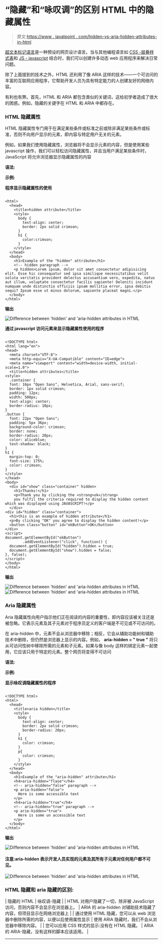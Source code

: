# “隐藏”和“咏叹调”的区别 HTML 中的隐藏属性

> 原文:[https://www . javatpoint . com/hidden-vs-aria-hidden-attributes-in-html](https://www.javatpoint.com/hidden-vs-aria-hidden-attributes-in-html)

[超文本标记语言](https://www.javatpoint.com/html-tutorial)是一种预设的网页设计语言。当与其他编程语言如 [CSS -层叠样式表](https://www.javatpoint.com/css-tutorial)和 [JS - javascript](https://www.javatpoint.com/javascript-tutorial) 结合时，我们可以创建许多动态 web 应用程序来解决日常问题。

除了上面提到的技术之外，HTML 还利用了像 ARIA 这样的技术——一个可访问的丰富的互联网应用程序，它帮助开发人员为具有特定能力的人创建友好的网络内容。

有利也有弊。首先，HTML 和 ARIA 都包含类似的关键词，这给初学者造成了很大的困惑。例如，隐藏的关键字在 HTML 和 ARIA 中都存在。

### HTML 隐藏属性

HTML 隐藏属性专门用于在满足某些条件或标准之前或除非满足某些条件或标准，否则不向用户显示的元素，即内容与特定用户无关的元素。

例如，如果我们使用隐藏属性，浏览器将不会显示元素的内容，但是使用某些 javascript 操作，我们可以轻松访问隐藏属性，并且当用户满足某些条件时，JavaScript 将允许浏览器显示隐藏属性的内容

**语法:**

**示例:**

**程序显示隐藏属性的使用**

```

<html>
  <head>
    <title>hidden attribute</title>
    <style>
      body {
        text-align: center;
        border: 2px solid crimson;
      }
      h1 {
        color:crimson;
      }
    </style>
  </head>
  <body>
    <h1>Example of the "hidden" attribute</h1>
    <!-- hidden paragraph -->
    <p hidden>Lorem ipsum, dolor sit amet consectetur adipisicing elit. Esse hic consequatur sed ipsa similique necessitatibus velit soluta veritatis provident delectus accusantium vero, expedita, natus aut illum, voluptate consectetur facilis sapiente! Deleniti incidunt numquam unde distinctio officiis ipsam mollitia error, ipsa debitis sequi? Ipsum esse ut minus dolorum, sapiente placeat magni.</p>
  </body>
</html>

```

**输出**

![Difference between 'hidden' and 'aria-hidden attributes in HTML](../Images/c09eea6232ea8652fc907ec7b948fec5.png)

**通过 javascript 访问元素来显示隐藏属性使用的程序**

```

<!DOCTYPE html>
<html lang="en">
<head>
  <meta charset="UTF-8">
  <meta http-equiv="X-UA-Compatible" content="IE=edge">
  <meta name="viewport" content="width=device-width, initial-scale=1.0">
  <title>hidden attributes</title>
<style>
  .container {
  font: 16px "Open Sans", Helvetica, Arial, sans-serif;
  border: 1px solid crimson;
  padding: 12px;
  width: 500px;
  text-align: center;
  border-radius: 10px;
}
.button {
  font: 22px "Open Sans";
  padding: 5px 36px;
  background-color: crimson;
  border: none;
  border-radius: 20px;
  color: aliceblue;
  text-shadow: black;
}
h1 {
  margin-top: 0;
  font-size: 175%;
  color: crimson;
}
</style>
</head>
<body> 
  <div id="show" class="container" hidden>
    <h1>Thanks!</h1>
    <p>Thank you by clicking the <strong>ok</strong> 
    you fulfil the criteria required to display the hidden content which was displayed using JAVASCRIPT!</p>
  </div>
<div id="hidden" class="container">
  <h1>this is an example of hidden attribute</h1>
  <p>By clicking "OK" you agree to display the hidden content!</p>
  <button class="button" id="okButton">OK</button>
</div>
<script>
document.getElementById("okButton")
        .addEventListener("click", function() {
  document.getElementById("hidden").hidden = true;
  document.getElementById("show").hidden = false;
}, false);
</script>
</body>
</html>

```

**输出**

![Difference between 'hidden' and 'aria-hidden attributes in HTML](../Images/2b9ec3c323e216a3b7b674f73b4e1877.png)
![Difference between 'hidden' and 'aria-hidden attributes in HTML](../Images/bc9e2875ea8e8104774ecc9aca37c6c5.png)

### Aria 隐藏属性

Aria 隐藏属性向用户指示他们正在阅读的内容的重要性，即内容应该被关注还是被忽略。它表示元素及其子元素对于程序员定义的客户端是不可见或不可访问的。

在 aria-hidden 中，元素不会从浏览器中移除；相反，它会从辅助功能树和辅助技术中删除，但仍然是浏览器上显示的内容。例如， **aria-hidden = " true "** 将只从可访问性树中移除所需的元素和子元素。如果与像 body 这样的绑定元素一起使用，它应该只用于特定的元素。整个网页将变得不可访问

**语法:**

**示例:**

**显示咏叹调隐藏属性的程序**

```

<!DOCTYPE html>
<html>
  <head>
    <title>aria hidden</title>
    <style>
      body {
        text-align: center;
        border: 2px solid crimson;
        border-radius: 20px;
      }
      h1 {
        color: crimson;
      }
      p{
        color: crimson;
      }
    </style>
  </head>
  <body>
    <h1>Example of the "aria-hidden" attribute</h1>
    <h4>aria-hidden="flase"</h4>
    <!-- aria-hidden="false" paragraph -->
    <p aria-hidden="false">
      Here is some accessible text
    </p>
    <h4>aria-hidden="true"</h4>    
    <!-- aria-hidden="true" paragraph -->
    <p arie-hidden="true">
      Here is some un accessible text
    </p>
  </body>
</html>

```

**输出**

![Difference between 'hidden' and 'aria-hidden attributes in HTML](../Images/6f156da4beb5ce2e25cb740608f700fd.png)

#### 注意:aria-hidden 表示开发人员实现的元素及其所有子元素对任何用户都不可见。

![Difference between 'hidden' and 'aria-hidden attributes in HTML](../Images/c85d635399c52f31dd189e323487fe4b.png)

### HTML 隐藏和 aria 隐藏的区别:

| 隐藏的 HTML | 咏叹调-隐藏 |
| HTML 对用户隐藏了一切，除非被 JavaScript 访问，否则内容不会显示在浏览器上。 | ARIA 的 aria-hidden 对辅助技术隐藏了内容，但项目显示在网络浏览器上 |
| 通过使用 HTML 隐藏，您可以从 web 浏览器中删除所需的内容，以便以后使用属性显示 | 使用 ARIA 隐藏时，我们不会从浏览器中移除内容。 |
| 您可以应用 CSS 样式的显示:没有在 HTML 隐藏。 | ARIA 的 ARIA-隐藏，没有这样的脚本应该适用。 |

* * *